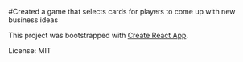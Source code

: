 #Created a game that selects cards for players to come up with new business ideas


This project was bootstrapped with [Create React App](https://github.com/facebookincubator/create-react-app).

License: MIT
